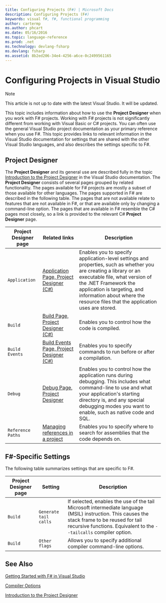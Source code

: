 ```yaml
---
title: Configuring Projects (F#) | Microsoft Docs
description: Configuring Projects (F#)
keywords: visual f#, f#, functional programming
author: cartermp
ms.author: phcart
ms.date: 05/16/2016
ms.topic: language-reference
ms.prod: .net
ms.technology: devlang-fsharp
ms.devlang: fsharp
ms.assetid: 8b2ed206-34e4-4256-a6ce-0c2499561165 
---
```


# Configuring Projects in Visual Studio

> [!NOTE]
This article is not up to date with the latest Visual Studio.  It will be updated.

This topic includes information about how to use the **Project Designer** when you work with F# projects. Working with F# projects is not significantly different from working with Visual Basic or C# projects. You can often use the general Visual Studio project documentation as your primary reference when you use F#. This topic provides links to relevant information in the Visual Studio documentation for settings that are shared with the other Visual Studio languages, and also describes the settings specific to F#.


## Project Designer
The **Project Designer** and its general use are described fully in the topic [Introduction to the Project Designer](https://msdn.microsoft.com/library/898dd854-c98d-430c-ba1b-a913ce3c73d7) in the Visual Studio documentation. The **Project Designer** consists of several pages grouped by related functionality. The pages available for F# projects are mostly a subset of those available for other languages. The pages supported in F# are described in the following table. The pages that are not available relate to features that are not available in F#, or that are available only by changing a command-line option. The pages that are available in F# resemble the C# pages most closely, so a link is provided to the relevant C# **Project Designer** page.



|Project Designer page|Related links|Description|
|---------------------|-------------|-----------|
|`Application`|[Application Page, Project Designer &#40;C&#35;&#41;](https://msdn.microsoft.com/library/ms247046.aspx)|Enables you to specify application-level settings and properties, such as whether you are creating a library or an executable file, what version of the .NET Framework the application is targeting, and information about where the resource files that the application uses are stored.|
|`Build`|[Build Page, Project Designer &#40;C&#35;&#41;](https://msdn.microsoft.com/library/kb4wyys2.aspx)|Enables you to control how the code is compiled.|
|`Build Events`|[Build Events Page, Project Designer &#40;C&#35;&#41;](https://msdn.microsoft.com/library/kb4wyys2.aspx)|Enables you to specify commands to run before or after a compilation.|
|`Debug`|[Debug Page, Project Designer](https://msdn.microsoft.com/library/2wcdezs5.aspx)|Enables you to control how the application runs during debugging. This includes what command-line to use and what your application's starting directory is, and any special debugging modes you want to enable, such as native code and SQL.|
|`Reference Paths`|[Managing references in a project](https://msdn.microsoft.com/library/ez524kew.aspx)|Enables you to specify where to search for assemblies that the code depends on.|

## F#-Specific Settings
The following table summarizes settings that are specific to F#.



|Project Designer page|Setting|Description|
|---------------------|-------|-----------|
|`Build`|`Generate tail calls`|If selected, enables the use of the tail Microsoft intermediate language (MSIL) instruction. This causes the stack frame to be reused for tail recursive functions. Equivalent to the `--tailcalls` compiler option.|
|`Build`|`Other flags`|Allows you to specify additional compiler command-line options.|

## See Also
[Getting Started with F# in Visual Studio](../tutorials/getting-started/getting-started-visual-studio.md)

[Compiler Options](../language-reference/compiler-options.md)

[Introduction to the Project Designer](https://msdn.microsoft.com/library/898dd854-c98d-430c-ba1b-a913ce3c73d7)
